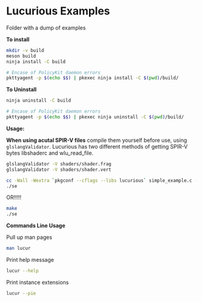 # Lucurious Examples
Folder with a dump of examples

**To install**
```bash
mkdir -v build
meson build
ninja install -C build

# Encase of PolicyKit daemon errors
pkttyagent -p $(echo $$) | pkexec ninja install -C $(pwd)/build/
```

**To Uninstall**
```bash
ninja uninstall -C build

# Encase of PolicyKit daemon errors
pkttyagent -p $(echo $$) | pkexec ninja uninstall -C $(pwd)/build/
```

**Usage:**

**When using acutal SPIR-V files** compile them yourself before use, using ```glslangValidator```. Lucurious has two different methods of getting SPIR-V bytes libshaderc and wlu_read_file.
```bash
glslangValidator -V shaders/shader.frag
glslangValidator -V shaders/shader.vert
```

```bash
cc -Wall -Wextra `pkgconf --cflags --libs lucurious` simple_example.c -o se
./se
```
OR!!!!!
```bash
make
./se
```

**Commands Line Usage**

Pull up man pages
```bash
man lucur
```
Print help message
```bash
lucur --help
```
Print instance extensions
```bash
lucur --pie
```
